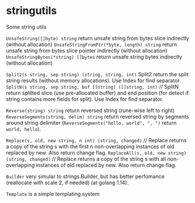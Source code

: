 # stringutils

Some string utils

`UnsafeString([]byte) string` return unsafe string from bytes slice indirectly (without allocation)
`UnsafeStringFromPtr(*byte, length) string` return unsafe string from bytes slice pointer indirectly (without allocation)
`UnsafeStringBytes(*string) []bytes` return unsafe string bytes indirectly (without allocation)

`Split2(s string, sep string) (string, string, int)`  Split2 return the split string results (without memory allocations). Use Index for find separator.
`SplitN(s string, sep string, buf []string) ([]string, int)` // SplitN return splitted slice (use pre-allocated buffer) and end position (for detect if string contains more fields for split). Use Index for find separator.

`Reverse(string) string` return reversed string (rune-wise left to right)
`ReverseSegments(string, delim) string` return reversed string by segments around string delimiter (`ReverseSegments("hello, world", ", ")` return `world, hello`).

`Replace(s, old, new string, n int) (string, changed)` // Replace returns a copy of the string s with the first n non-overlapping instances of old replaced by new. Also return change flag.
`ReplaceAll(s, old, new string) (string, changed)` // Replace returns a copy of the string s with all non-overlapping instances of old replaced  by new. Also return change flag.

`Builder` very simular to strings.Builder, but has better perfomance (reallocate with scale 2, if needed) (at golang 1.14).

`Template` is a simple templating system
